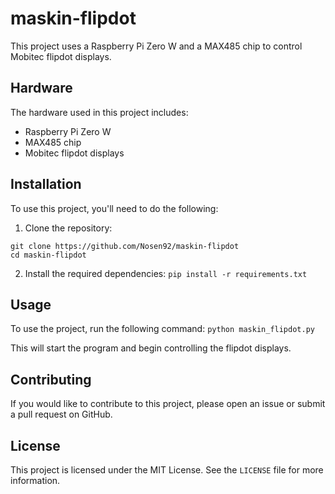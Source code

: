 # maskin-flipdot

This project uses a Raspberry Pi Zero W and a MAX485 chip to control Mobitec flipdot displays.

## Hardware

The hardware used in this project includes:

- Raspberry Pi Zero W
- MAX485 chip
- Mobitec flipdot displays

## Installation

To use this project, you'll need to do the following:

1. Clone the repository:
```cd ~
git clone https://github.com/Nosen92/maskin-flipdot
cd maskin-flipdot
```
2. Install the required dependencies:
`pip install -r requirements.txt`


## Usage

To use the project, run the following command:
`python maskin_flipdot.py`

This will start the program and begin controlling the flipdot displays.

## Contributing

If you would like to contribute to this project, please open an issue or submit a pull request on GitHub.

## License

This project is licensed under the MIT License. See the `LICENSE` file for more information.
